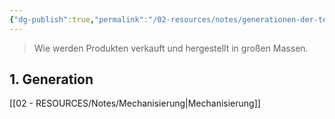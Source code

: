 ```yaml
---
{"dg-publish":true,"permalink":"/02-resources/notes/generationen-der-technisierung/","tags":[null],"noteIcon":"","updated":"2025-07-12T13:31:41.297+02:00"}
---
```


> Wie werden Produkten verkauft und hergestellt in großen Massen.

## 1. Generation
[[02 - RESOURCES/Notes/Mechanisierung\|Mechanisierung]]